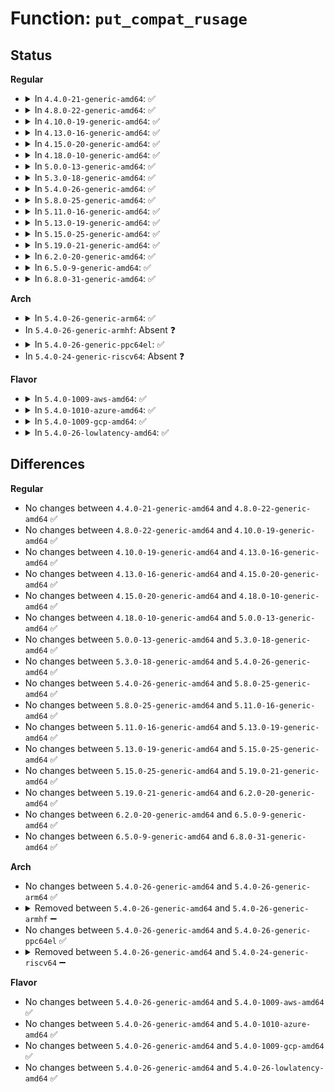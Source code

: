 # Function: <code>put_compat_rusage</code>

## Status
<b>Regular</b>
<ul>
<li>
<details>
<summary>In <code>4.4.0-21-generic-amd64</code>: ✅</summary>

```c
int put_compat_rusage(const struct rusage * r, struct compat_rusage * ru)
```

```json
{
  "name": "put_compat_rusage",
  "collision_type": "Unique Global",
  "inline_type": "No",
  "funcs": [
    {
      "addr": 18446744071579962640,
      "name": "put_compat_rusage",
      "external": true,
      "loc": "kernel/compat.c:511",
      "file": "kernel/compat.c",
      "inline": "seen, unknown",
      "caller_inline": [],
      "caller_func": [
        "kernel/sys.c:C_SYSC_getrusage",
        "kernel/compat.c:C_SYSC_wait4",
        "kernel/compat.c:C_SYSC_waitid"
      ]
    }
  ],
  "symbols": [
    {
      "addr": 18446744071579962640,
      "name": "put_compat_rusage",
      "section": ".text",
      "bind": "STB_GLOBAL",
      "size": 412
    }
  ]
}
```
</details>
</li>
<li>
<details>
<summary>In <code>4.8.0-22-generic-amd64</code>: ✅</summary>

```c
int put_compat_rusage(const struct rusage * r, struct compat_rusage * ru)
```

```json
{
  "name": "put_compat_rusage",
  "collision_type": "Unique Global",
  "inline_type": "No",
  "funcs": [
    {
      "addr": 18446744071579993184,
      "name": "put_compat_rusage",
      "external": true,
      "loc": "kernel/compat.c:511",
      "file": "kernel/compat.c",
      "inline": "seen, unknown",
      "caller_inline": [],
      "caller_func": [
        "kernel/sys.c:C_SYSC_getrusage",
        "kernel/compat.c:C_SYSC_waitid",
        "kernel/compat.c:C_SYSC_wait4"
      ]
    }
  ],
  "symbols": [
    {
      "addr": 18446744071579993184,
      "name": "put_compat_rusage",
      "section": ".text",
      "bind": "STB_GLOBAL",
      "size": 399
    }
  ]
}
```
</details>
</li>
<li>
<details>
<summary>In <code>4.10.0-19-generic-amd64</code>: ✅</summary>

```c
int put_compat_rusage(const struct rusage * r, struct compat_rusage * ru)
```

```json
{
  "name": "put_compat_rusage",
  "collision_type": "Unique Global",
  "inline_type": "No",
  "funcs": [
    {
      "addr": 18446744071580023680,
      "name": "put_compat_rusage",
      "external": true,
      "loc": "kernel/compat.c:519",
      "file": "kernel/compat.c",
      "inline": "seen, unknown",
      "caller_inline": [],
      "caller_func": [
        "kernel/sys.c:C_SYSC_getrusage",
        "kernel/compat.c:C_SYSC_waitid",
        "kernel/compat.c:C_SYSC_wait4"
      ]
    }
  ],
  "symbols": [
    {
      "addr": 18446744071580023680,
      "name": "put_compat_rusage",
      "section": ".text",
      "bind": "STB_GLOBAL",
      "size": 399
    }
  ]
}
```
</details>
</li>
<li>
<details>
<summary>In <code>4.13.0-16-generic-amd64</code>: ✅</summary>

```c
int put_compat_rusage(const struct rusage * r, struct compat_rusage * ru)
```

```json
{
  "name": "put_compat_rusage",
  "collision_type": "Unique Global",
  "inline_type": "No",
  "funcs": [
    {
      "addr": 18446744071580028016,
      "name": "put_compat_rusage",
      "external": true,
      "loc": "kernel/compat.c:304",
      "file": "kernel/compat.c",
      "inline": "seen, unknown",
      "caller_inline": [],
      "caller_func": [
        "kernel/exit.c:C_SYSC_waitid",
        "kernel/exit.c:C_SYSC_wait4",
        "kernel/sys.c:C_SYSC_getrusage"
      ]
    }
  ],
  "symbols": [
    {
      "addr": 18446744071580028016,
      "name": "put_compat_rusage",
      "section": ".text",
      "bind": "STB_GLOBAL",
      "size": 212
    }
  ]
}
```
</details>
</li>
<li>
<details>
<summary>In <code>4.15.0-20-generic-amd64</code>: ✅</summary>

```c
int put_compat_rusage(const struct rusage * r, struct compat_rusage * ru)
```

```json
{
  "name": "put_compat_rusage",
  "collision_type": "Unique Global",
  "inline_type": "No",
  "funcs": [
    {
      "addr": 18446744071580074832,
      "name": "put_compat_rusage",
      "external": true,
      "loc": "kernel/compat.c:281",
      "file": "kernel/compat.c",
      "inline": "seen, unknown",
      "caller_inline": [],
      "caller_func": [
        "kernel/exit.c:C_SYSC_waitid",
        "kernel/exit.c:C_SYSC_wait4",
        "kernel/sys.c:C_SYSC_getrusage"
      ]
    }
  ],
  "symbols": [
    {
      "addr": 18446744071580074832,
      "name": "put_compat_rusage",
      "section": ".text",
      "bind": "STB_GLOBAL",
      "size": 212
    }
  ]
}
```
</details>
</li>
<li>
<details>
<summary>In <code>4.18.0-10-generic-amd64</code>: ✅</summary>

```c
int put_compat_rusage(const struct rusage * r, struct compat_rusage * ru)
```

```json
{
  "name": "put_compat_rusage",
  "collision_type": "Unique Global",
  "inline_type": "No",
  "funcs": [
    {
      "addr": 18446744071580134224,
      "name": "put_compat_rusage",
      "external": true,
      "loc": "kernel/compat.c:238",
      "file": "kernel/compat.c",
      "inline": "seen, unknown",
      "caller_inline": [],
      "caller_func": [
        "kernel/exit.c:__do_compat_sys_waitid",
        "kernel/exit.c:__do_compat_sys_wait4",
        "kernel/sys.c:__do_compat_sys_getrusage"
      ]
    }
  ],
  "symbols": [
    {
      "addr": 18446744071580134224,
      "name": "put_compat_rusage",
      "section": ".text",
      "bind": "STB_GLOBAL",
      "size": 212
    }
  ]
}
```
</details>
</li>
<li>
<details>
<summary>In <code>5.0.0-13-generic-amd64</code>: ✅</summary>

```c
int put_compat_rusage(const struct rusage * r, struct compat_rusage * ru)
```

```json
{
  "name": "put_compat_rusage",
  "collision_type": "Unique Global",
  "inline_type": "No",
  "funcs": [
    {
      "addr": 18446744071580181440,
      "name": "put_compat_rusage",
      "external": true,
      "loc": "kernel/compat.c:238",
      "file": "kernel/compat.c",
      "inline": "seen, unknown",
      "caller_inline": [],
      "caller_func": [
        "kernel/exit.c:__do_compat_sys_waitid",
        "kernel/exit.c:__do_compat_sys_wait4",
        "kernel/sys.c:__do_compat_sys_getrusage"
      ]
    }
  ],
  "symbols": [
    {
      "addr": 18446744071580181440,
      "name": "put_compat_rusage",
      "section": ".text",
      "bind": "STB_GLOBAL",
      "size": 212
    }
  ]
}
```
</details>
</li>
<li>
<details>
<summary>In <code>5.3.0-18-generic-amd64</code>: ✅</summary>

```c
int put_compat_rusage(const struct rusage * r, struct compat_rusage * ru)
```

```json
{
  "name": "put_compat_rusage",
  "collision_type": "Unique Global",
  "inline_type": "No",
  "funcs": [
    {
      "addr": 18446744071580226848,
      "name": "put_compat_rusage",
      "external": true,
      "loc": "kernel/compat.c:171",
      "file": "kernel/compat.c",
      "inline": "seen, unknown",
      "caller_inline": [],
      "caller_func": [
        "kernel/exit.c:__do_compat_sys_waitid",
        "kernel/exit.c:__do_compat_sys_wait4",
        "kernel/sys.c:__do_compat_sys_getrusage"
      ]
    }
  ],
  "symbols": [
    {
      "addr": 18446744071580226848,
      "name": "put_compat_rusage",
      "section": ".text",
      "bind": "STB_GLOBAL",
      "size": 212
    }
  ]
}
```
</details>
</li>
<li>
<details>
<summary>In <code>5.4.0-26-generic-amd64</code>: ✅</summary>

```c
int put_compat_rusage(const struct rusage * r, struct compat_rusage * ru)
```

```json
{
  "name": "put_compat_rusage",
  "collision_type": "Unique Global",
  "inline_type": "No",
  "funcs": [
    {
      "addr": 18446744071580275056,
      "name": "put_compat_rusage",
      "external": true,
      "loc": "kernel/compat.c:171",
      "file": "kernel/compat.c",
      "inline": "seen, unknown",
      "caller_inline": [],
      "caller_func": [
        "kernel/exit.c:__do_compat_sys_waitid",
        "kernel/exit.c:__do_compat_sys_wait4",
        "kernel/sys.c:__do_compat_sys_getrusage"
      ]
    }
  ],
  "symbols": [
    {
      "addr": 18446744071580275056,
      "name": "put_compat_rusage",
      "section": ".text",
      "bind": "STB_GLOBAL",
      "size": 212
    }
  ]
}
```
</details>
</li>
<li>
<details>
<summary>In <code>5.8.0-25-generic-amd64</code>: ✅</summary>

```c
int put_compat_rusage(const struct rusage * r, struct compat_rusage * ru)
```

```json
{
  "name": "put_compat_rusage",
  "collision_type": "Unique Global",
  "inline_type": "No",
  "funcs": [
    {
      "addr": 18446744071580343216,
      "name": "put_compat_rusage",
      "external": true,
      "loc": "kernel/compat.c:83",
      "file": "kernel/compat.c",
      "inline": "seen, unknown",
      "caller_inline": [],
      "caller_func": [
        "kernel/exit.c:__do_compat_sys_waitid",
        "kernel/exit.c:__do_compat_sys_wait4",
        "kernel/sys.c:__do_compat_sys_getrusage"
      ]
    }
  ],
  "symbols": [
    {
      "addr": 18446744071580343216,
      "name": "put_compat_rusage",
      "section": ".text",
      "bind": "STB_GLOBAL",
      "size": 210
    }
  ]
}
```
</details>
</li>
<li>
<details>
<summary>In <code>5.11.0-16-generic-amd64</code>: ✅</summary>

```c
int put_compat_rusage(const struct rusage * r, struct compat_rusage * ru)
```

```json
{
  "name": "put_compat_rusage",
  "collision_type": "Unique Global",
  "inline_type": "No",
  "funcs": [
    {
      "addr": 18446744071580328336,
      "name": "put_compat_rusage",
      "external": true,
      "loc": "kernel/compat.c:83",
      "file": "kernel/compat.c",
      "inline": "seen, unknown",
      "caller_inline": [],
      "caller_func": [
        "kernel/exit.c:__do_compat_sys_waitid",
        "kernel/exit.c:__do_compat_sys_wait4",
        "kernel/sys.c:__do_compat_sys_getrusage"
      ]
    }
  ],
  "symbols": [
    {
      "addr": 18446744071580328336,
      "name": "put_compat_rusage",
      "section": ".text",
      "bind": "STB_GLOBAL",
      "size": 210
    }
  ]
}
```
</details>
</li>
<li>
<details>
<summary>In <code>5.13.0-19-generic-amd64</code>: ✅</summary>

```c
int put_compat_rusage(const struct rusage * r, struct compat_rusage * ru)
```

```json
{
  "name": "put_compat_rusage",
  "collision_type": "Unique Global",
  "inline_type": "No",
  "funcs": [
    {
      "addr": 18446744071580331616,
      "name": "put_compat_rusage",
      "external": true,
      "loc": "kernel/compat.c:83",
      "file": "kernel/compat.c",
      "inline": "seen, unknown",
      "caller_inline": [],
      "caller_func": [
        "kernel/exit.c:__do_compat_sys_waitid",
        "kernel/exit.c:__do_compat_sys_wait4",
        "kernel/sys.c:__do_compat_sys_getrusage"
      ]
    }
  ],
  "symbols": [
    {
      "addr": 18446744071580331616,
      "name": "put_compat_rusage",
      "section": ".text",
      "bind": "STB_GLOBAL",
      "size": 207
    }
  ]
}
```
</details>
</li>
<li>
<details>
<summary>In <code>5.15.0-25-generic-amd64</code>: ✅</summary>

```c
int put_compat_rusage(const struct rusage * r, struct compat_rusage * ru)
```

```json
{
  "name": "put_compat_rusage",
  "collision_type": "Unique Global",
  "inline_type": "No",
  "funcs": [
    {
      "addr": 18446744071580486240,
      "name": "put_compat_rusage",
      "external": true,
      "loc": "kernel/compat.c:83",
      "file": "kernel/compat.c",
      "inline": "seen, unknown",
      "caller_inline": [],
      "caller_func": [
        "kernel/exit.c:__do_compat_sys_waitid",
        "kernel/exit.c:__do_compat_sys_wait4",
        "kernel/sys.c:__do_compat_sys_getrusage"
      ]
    }
  ],
  "symbols": [
    {
      "addr": 18446744071580486240,
      "name": "put_compat_rusage",
      "section": ".text",
      "bind": "STB_GLOBAL",
      "size": 207
    }
  ]
}
```
</details>
</li>
<li>
<details>
<summary>In <code>5.19.0-21-generic-amd64</code>: ✅</summary>

```c
int put_compat_rusage(const struct rusage * r, struct compat_rusage * ru)
```

```json
{
  "name": "put_compat_rusage",
  "collision_type": "Unique Global",
  "inline_type": "No",
  "funcs": [
    {
      "addr": 18446744071580680848,
      "name": "put_compat_rusage",
      "external": true,
      "loc": "kernel/compat.c:83",
      "file": "kernel/compat.c",
      "inline": "seen, unknown",
      "caller_inline": [],
      "caller_func": [
        "kernel/exit.c:__do_compat_sys_waitid",
        "kernel/exit.c:__do_compat_sys_wait4",
        "kernel/sys.c:__do_compat_sys_getrusage"
      ]
    }
  ],
  "symbols": [
    {
      "addr": 18446744071580680848,
      "name": "put_compat_rusage",
      "section": ".text",
      "bind": "STB_GLOBAL",
      "size": 217
    }
  ]
}
```
</details>
</li>
<li>
<details>
<summary>In <code>6.2.0-20-generic-amd64</code>: ✅</summary>

```c
int put_compat_rusage(const struct rusage * r, struct compat_rusage * ru)
```

```json
{
  "name": "put_compat_rusage",
  "collision_type": "Unique Global",
  "inline_type": "No",
  "funcs": [
    {
      "addr": 18446744071580952112,
      "name": "put_compat_rusage",
      "external": true,
      "loc": "kernel/compat.c:83",
      "file": "kernel/compat.c",
      "inline": "seen, unknown",
      "caller_inline": [],
      "caller_func": [
        "kernel/exit.c:__do_compat_sys_waitid",
        "kernel/exit.c:__do_compat_sys_wait4",
        "kernel/sys.c:__do_compat_sys_getrusage"
      ]
    }
  ],
  "symbols": [
    {
      "addr": 18446744071580952112,
      "name": "put_compat_rusage",
      "section": ".text",
      "bind": "STB_GLOBAL",
      "size": 217
    }
  ]
}
```
</details>
</li>
<li>
<details>
<summary>In <code>6.5.0-9-generic-amd64</code>: ✅</summary>

```c
int put_compat_rusage(const struct rusage * r, struct compat_rusage * ru)
```

```json
{
  "name": "put_compat_rusage",
  "collision_type": "Unique Global",
  "inline_type": "No",
  "funcs": [
    {
      "addr": 18446744071581039120,
      "name": "put_compat_rusage",
      "external": true,
      "loc": "kernel/compat.c:83",
      "file": "kernel/compat.c",
      "inline": "seen, unknown",
      "caller_inline": [],
      "caller_func": [
        "kernel/exit.c:__do_compat_sys_waitid",
        "kernel/exit.c:__do_compat_sys_wait4",
        "kernel/sys.c:__do_compat_sys_getrusage"
      ]
    }
  ],
  "symbols": [
    {
      "addr": 18446744071581039120,
      "name": "put_compat_rusage",
      "section": ".text",
      "bind": "STB_GLOBAL",
      "size": 217
    }
  ]
}
```
</details>
</li>
<li>
<details>
<summary>In <code>6.8.0-31-generic-amd64</code>: ✅</summary>

```c
int put_compat_rusage(const struct rusage * r, struct compat_rusage * ru)
```

```json
{
  "name": "put_compat_rusage",
  "collision_type": "Unique Global",
  "inline_type": "No",
  "funcs": [
    {
      "addr": 18446744071581136336,
      "name": "put_compat_rusage",
      "external": true,
      "loc": "kernel/compat.c:83",
      "file": "kernel/compat.c",
      "inline": "seen, unknown",
      "caller_inline": [],
      "caller_func": [
        "kernel/exit.c:__do_compat_sys_waitid",
        "kernel/exit.c:__do_compat_sys_wait4",
        "kernel/sys.c:__do_compat_sys_getrusage"
      ]
    }
  ],
  "symbols": [
    {
      "addr": 18446744071581136336,
      "name": "put_compat_rusage",
      "section": ".text",
      "bind": "STB_GLOBAL",
      "size": 217
    }
  ]
}
```
</details>
</li>
</ul>
<b>Arch</b>
<ul>
<li>
<details>
<summary>In <code>5.4.0-26-generic-arm64</code>: ✅</summary>

```c
int put_compat_rusage(const struct rusage * r, struct compat_rusage * ru)
```

```json
{
  "name": "put_compat_rusage",
  "collision_type": "Unique Global",
  "inline_type": "No",
  "funcs": [
    {
      "addr": 18446603336491519000,
      "name": "put_compat_rusage",
      "external": true,
      "loc": "kernel/compat.c:171",
      "file": "kernel/compat.c",
      "inline": "seen, unknown",
      "caller_inline": [],
      "caller_func": [
        "kernel/exit.c:__do_compat_sys_waitid",
        "kernel/exit.c:__do_compat_sys_wait4",
        "kernel/sys.c:__do_compat_sys_getrusage"
      ]
    }
  ],
  "symbols": [
    {
      "addr": 18446603336491519000,
      "name": "put_compat_rusage",
      "section": ".text",
      "bind": "STB_GLOBAL",
      "size": 492
    }
  ]
}
```
</details>
</li>
<li>
In <code>5.4.0-26-generic-armhf</code>: Absent ❓
</li>
<li>
<details>
<summary>In <code>5.4.0-26-generic-ppc64el</code>: ✅</summary>

```c
int put_compat_rusage(const struct rusage * r, struct compat_rusage * ru)
```

```json
{
  "name": "put_compat_rusage",
  "collision_type": "Unique Global",
  "inline_type": "No",
  "funcs": [
    {
      "addr": 13835058055284485632,
      "name": "put_compat_rusage",
      "external": true,
      "loc": "kernel/compat.c:171",
      "file": "kernel/compat.c",
      "inline": "seen, unknown",
      "caller_inline": [],
      "caller_func": [
        "kernel/exit.c:__do_compat_sys_waitid",
        "kernel/exit.c:__do_compat_sys_wait4",
        "kernel/sys.c:__do_compat_sys_getrusage"
      ]
    }
  ],
  "symbols": [
    {
      "addr": 13835058055284485632,
      "name": "put_compat_rusage",
      "section": ".text",
      "bind": "STB_GLOBAL",
      "size": 276
    }
  ]
}
```
</details>
</li>
<li>
In <code>5.4.0-24-generic-riscv64</code>: Absent ❓
</li>
</ul>
<b>Flavor</b>
<ul>
<li>
<details>
<summary>In <code>5.4.0-1009-aws-amd64</code>: ✅</summary>

```c
int put_compat_rusage(const struct rusage * r, struct compat_rusage * ru)
```

```json
{
  "name": "put_compat_rusage",
  "collision_type": "Unique Global",
  "inline_type": "No",
  "funcs": [
    {
      "addr": 18446744071580243856,
      "name": "put_compat_rusage",
      "external": true,
      "loc": "kernel/compat.c:171",
      "file": "kernel/compat.c",
      "inline": "seen, unknown",
      "caller_inline": [],
      "caller_func": [
        "kernel/exit.c:__do_compat_sys_waitid",
        "kernel/exit.c:__do_compat_sys_wait4",
        "kernel/sys.c:__do_compat_sys_getrusage"
      ]
    }
  ],
  "symbols": [
    {
      "addr": 18446744071580243856,
      "name": "put_compat_rusage",
      "section": ".text",
      "bind": "STB_GLOBAL",
      "size": 212
    }
  ]
}
```
</details>
</li>
<li>
<details>
<summary>In <code>5.4.0-1010-azure-amd64</code>: ✅</summary>

```c
int put_compat_rusage(const struct rusage * r, struct compat_rusage * ru)
```

```json
{
  "name": "put_compat_rusage",
  "collision_type": "Unique Global",
  "inline_type": "No",
  "funcs": [
    {
      "addr": 18446744071580191408,
      "name": "put_compat_rusage",
      "external": true,
      "loc": "kernel/compat.c:171",
      "file": "kernel/compat.c",
      "inline": "seen, unknown",
      "caller_inline": [],
      "caller_func": [
        "kernel/exit.c:__do_compat_sys_waitid",
        "kernel/exit.c:__do_compat_sys_wait4",
        "kernel/sys.c:__do_compat_sys_getrusage"
      ]
    }
  ],
  "symbols": [
    {
      "addr": 18446744071580191408,
      "name": "put_compat_rusage",
      "section": ".text",
      "bind": "STB_GLOBAL",
      "size": 212
    }
  ]
}
```
</details>
</li>
<li>
<details>
<summary>In <code>5.4.0-1009-gcp-amd64</code>: ✅</summary>

```c
int put_compat_rusage(const struct rusage * r, struct compat_rusage * ru)
```

```json
{
  "name": "put_compat_rusage",
  "collision_type": "Unique Global",
  "inline_type": "No",
  "funcs": [
    {
      "addr": 18446744071580235104,
      "name": "put_compat_rusage",
      "external": true,
      "loc": "kernel/compat.c:171",
      "file": "kernel/compat.c",
      "inline": "seen, unknown",
      "caller_inline": [],
      "caller_func": [
        "kernel/exit.c:__do_compat_sys_waitid",
        "kernel/exit.c:__do_compat_sys_wait4",
        "kernel/sys.c:__do_compat_sys_getrusage"
      ]
    }
  ],
  "symbols": [
    {
      "addr": 18446744071580235104,
      "name": "put_compat_rusage",
      "section": ".text",
      "bind": "STB_GLOBAL",
      "size": 212
    }
  ]
}
```
</details>
</li>
<li>
<details>
<summary>In <code>5.4.0-26-lowlatency-amd64</code>: ✅</summary>

```c
int put_compat_rusage(const struct rusage * r, struct compat_rusage * ru)
```

```json
{
  "name": "put_compat_rusage",
  "collision_type": "Unique Global",
  "inline_type": "No",
  "funcs": [
    {
      "addr": 18446744071580288096,
      "name": "put_compat_rusage",
      "external": true,
      "loc": "kernel/compat.c:171",
      "file": "kernel/compat.c",
      "inline": "seen, unknown",
      "caller_inline": [],
      "caller_func": [
        "kernel/exit.c:__do_compat_sys_waitid",
        "kernel/exit.c:__do_compat_sys_wait4",
        "kernel/sys.c:__do_compat_sys_getrusage"
      ]
    }
  ],
  "symbols": [
    {
      "addr": 18446744071580288096,
      "name": "put_compat_rusage",
      "section": ".text",
      "bind": "STB_GLOBAL",
      "size": 212
    }
  ]
}
```
</details>
</li>
</ul>

## Differences
<b>Regular</b>
<ul>
<li>
No changes between <code>4.4.0-21-generic-amd64</code> and <code>4.8.0-22-generic-amd64</code> ✅
</li>
<li>
No changes between <code>4.8.0-22-generic-amd64</code> and <code>4.10.0-19-generic-amd64</code> ✅
</li>
<li>
No changes between <code>4.10.0-19-generic-amd64</code> and <code>4.13.0-16-generic-amd64</code> ✅
</li>
<li>
No changes between <code>4.13.0-16-generic-amd64</code> and <code>4.15.0-20-generic-amd64</code> ✅
</li>
<li>
No changes between <code>4.15.0-20-generic-amd64</code> and <code>4.18.0-10-generic-amd64</code> ✅
</li>
<li>
No changes between <code>4.18.0-10-generic-amd64</code> and <code>5.0.0-13-generic-amd64</code> ✅
</li>
<li>
No changes between <code>5.0.0-13-generic-amd64</code> and <code>5.3.0-18-generic-amd64</code> ✅
</li>
<li>
No changes between <code>5.3.0-18-generic-amd64</code> and <code>5.4.0-26-generic-amd64</code> ✅
</li>
<li>
No changes between <code>5.4.0-26-generic-amd64</code> and <code>5.8.0-25-generic-amd64</code> ✅
</li>
<li>
No changes between <code>5.8.0-25-generic-amd64</code> and <code>5.11.0-16-generic-amd64</code> ✅
</li>
<li>
No changes between <code>5.11.0-16-generic-amd64</code> and <code>5.13.0-19-generic-amd64</code> ✅
</li>
<li>
No changes between <code>5.13.0-19-generic-amd64</code> and <code>5.15.0-25-generic-amd64</code> ✅
</li>
<li>
No changes between <code>5.15.0-25-generic-amd64</code> and <code>5.19.0-21-generic-amd64</code> ✅
</li>
<li>
No changes between <code>5.19.0-21-generic-amd64</code> and <code>6.2.0-20-generic-amd64</code> ✅
</li>
<li>
No changes between <code>6.2.0-20-generic-amd64</code> and <code>6.5.0-9-generic-amd64</code> ✅
</li>
<li>
No changes between <code>6.5.0-9-generic-amd64</code> and <code>6.8.0-31-generic-amd64</code> ✅
</li>
</ul>
<b>Arch</b>
<ul>
<li>
No changes between <code>5.4.0-26-generic-amd64</code> and <code>5.4.0-26-generic-arm64</code> ✅
</li>
<li>
<details>
<summary>Removed between <code>5.4.0-26-generic-amd64</code> and <code>5.4.0-26-generic-armhf</code> ➖</summary>

```c
int put_compat_rusage(const struct rusage * r, struct compat_rusage * ru)
```
</details>
</li>
<li>
No changes between <code>5.4.0-26-generic-amd64</code> and <code>5.4.0-26-generic-ppc64el</code> ✅
</li>
<li>
<details>
<summary>Removed between <code>5.4.0-26-generic-amd64</code> and <code>5.4.0-24-generic-riscv64</code> ➖</summary>

```c
int put_compat_rusage(const struct rusage * r, struct compat_rusage * ru)
```
</details>
</li>
</ul>
<b>Flavor</b>
<ul>
<li>
No changes between <code>5.4.0-26-generic-amd64</code> and <code>5.4.0-1009-aws-amd64</code> ✅
</li>
<li>
No changes between <code>5.4.0-26-generic-amd64</code> and <code>5.4.0-1010-azure-amd64</code> ✅
</li>
<li>
No changes between <code>5.4.0-26-generic-amd64</code> and <code>5.4.0-1009-gcp-amd64</code> ✅
</li>
<li>
No changes between <code>5.4.0-26-generic-amd64</code> and <code>5.4.0-26-lowlatency-amd64</code> ✅
</li>
</ul>
